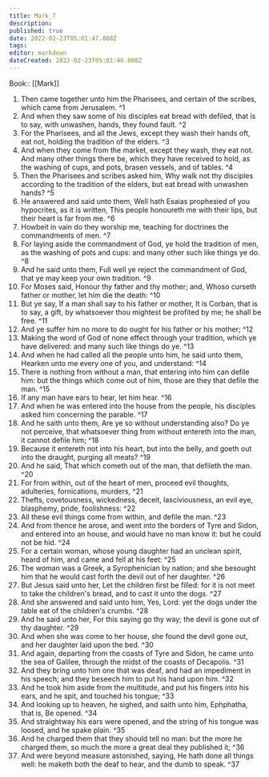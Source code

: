 ```yaml
---
title: Mark_7
description: 
published: true
date: 2022-02-23T05:01:47.808Z
tags: 
editor: markdown
dateCreated: 2022-02-23T05:01:46.008Z
---
```


 Book:: [[Mark]]
 1. Then came together unto him the Pharisees, and certain of the scribes, which came from Jerusalem. ^1
 2. And when they saw some of his disciples eat bread with defiled, that is to say, with unwashen, hands, they found fault. ^2
 3. For the Pharisees, and all the Jews, except they wash their hands oft, eat not, holding the tradition of the elders. ^3
 4. And when they come from the market, except they wash, they eat not. And many other things there be, which they have received to hold, as the washing of cups, and pots, brasen vessels, and of tables. ^4
 5. Then the Pharisees and scribes asked him, Why walk not thy disciples according to the tradition of the elders, but eat bread with unwashen hands? ^5
 6. He answered and said unto them, Well hath Esaias prophesied of you hypocrites, as it is written, This people honoureth me with their lips, but their heart is far from me. ^6
 7. Howbeit in vain do they worship me, teaching for doctrines the commandments of men. ^7
 8. For laying aside the commandment of God, ye hold the tradition of men, as the washing of pots and cups: and many other such like things ye do. ^8
 9. And he said unto them, Full well ye reject the commandment of God, that ye may keep your own tradition. ^9
 10. For Moses said, Honour thy father and thy mother; and, Whoso curseth father or mother, let him die the death: ^10
 11. But ye say, If a man shall say to his father or mother, It is Corban, that is to say, a gift, by whatsoever thou mightest be profited by me; he shall be free. ^11
 12. And ye suffer him no more to do ought for his father or his mother; ^12
 13. Making the word of God of none effect through your tradition, which ye have delivered: and many such like things do ye. ^13
 14. And when he had called all the people unto him, he said unto them, Hearken unto me every one of you, and understand: ^14
 15. There is nothing from without a man, that entering into him can defile him: but the things which come out of him, those are they that defile the man. ^15
 16. If any man have ears to hear, let him hear. ^16
 17. And when he was entered into the house from the people, his disciples asked him concerning the parable. ^17
 18. And he saith unto them, Are ye so without understanding also? Do ye not perceive, that whatsoever thing from without entereth into the man, it cannot defile him; ^18
 19. Because it entereth not into his heart, but into the belly, and goeth out into the draught, purging all meats? ^19
 20. And he said, That which cometh out of the man, that defileth the man. ^20
 21. For from within, out of the heart of men, proceed evil thoughts, adulteries, fornications, murders, ^21
 22. Thefts, covetousness, wickedness, deceit, lasciviousness, an evil eye, blasphemy, pride, foolishness: ^22
 23. All these evil things come from within, and defile the man. ^23
 24. And from thence he arose, and went into the borders of Tyre and Sidon, and entered into an house, and would have no man know it: but he could not be hid. ^24
 25. For a certain woman, whose young daughter had an unclean spirit, heard of him, and came and fell at his feet: ^25
 26. The woman was a Greek, a Syrophenician by nation; and she besought him that he would cast forth the devil out of her daughter. ^26
 27. But Jesus said unto her, Let the children first be filled: for it is not meet to take the children's bread, and to cast it unto the dogs. ^27
 28. And she answered and said unto him, Yes, Lord: yet the dogs under the table eat of the children's crumbs. ^28
 29. And he said unto her, For this saying go thy way; the devil is gone out of thy daughter. ^29
 30. And when she was come to her house, she found the devil gone out, and her daughter laid upon the bed. ^30
 31. And again, departing from the coasts of Tyre and Sidon, he came unto the sea of Galilee, through the midst of the coasts of Decapolis. ^31
 32. And they bring unto him one that was deaf, and had an impediment in his speech; and they beseech him to put his hand upon him. ^32
 33. And he took him aside from the multitude, and put his fingers into his ears, and he spit, and touched his tongue; ^33
 34. And looking up to heaven, he sighed, and saith unto him, Ephphatha, that is, Be opened. ^34
 35. And straightway his ears were opened, and the string of his tongue was loosed, and he spake plain. ^35
 36. And he charged them that they should tell no man: but the more he charged them, so much the more a great deal they published it; ^36
 37. And were beyond measure astonished, saying, He hath done all things well: he maketh both the deaf to hear, and the dumb to speak. ^37
